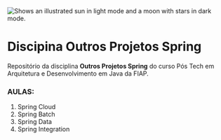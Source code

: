 
<picture>
  <img alt="Shows an illustrated sun in light mode and a moon with stars in dark mode." src="https://on.fiap.com.br/theme/fiap/postech/pos-tech.png">
</picture>

# Discipina Outros Projetos Spring


Repositório da disciplina <b>Outros Projetos Spring</b> do curso Pós Tech em Arquitetura e Desenvolvimento em Java da FIAP.


### AULAS:

1. Spring Cloud
2. Spring Batch
3. Spring Data
4. Spring Integration
